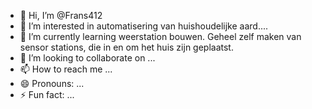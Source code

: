 - 👋 Hi, I’m @Frans412
- 👀 I’m interested in automatisering van huishoudelijke aard....
- 🌱 I’m currently learning weerstation bouwen. Geheel zelf maken van sensor stations, die in en om het huis zijn geplaatst.
- 💞️ I’m looking to collaborate on ...
- 📫 How to reach me ...
- 😄 Pronouns: ...
- ⚡ Fun fact: ...

<!---
Frans412/Frans412 is a ✨ special ✨ repository because its `README.md` (this file) appears on your GitHub profile.
You can click the Preview link to take a look at your changes.
--->
